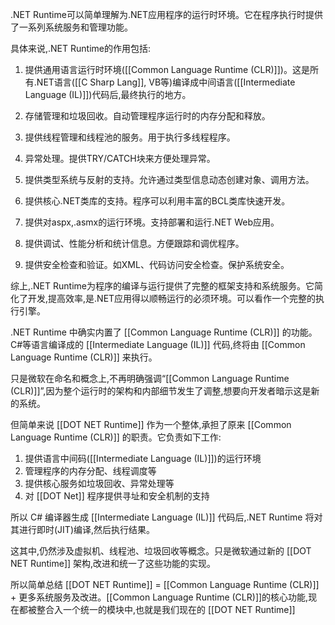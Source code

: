 .NET Runtime可以简单理解为.NET应用程序的运行时环境。它在程序执行时提供了一系列系统服务和管理功能。

具体来说,.NET Runtime的作用包括:

1. 提供通用语言运行时环境([[Common Language Runtime (CLR)]])。这是所有.NET语言([[C Sharp Lang]], VB等)编译成中间语言([[Intermediate Language (IL)]])代码后,最终执行的地方。

2. 存储管理和垃圾回收。自动管理程序运行时的内存分配和释放。

3. 提供线程管理和线程池的服务。用于执行多线程程序。

4. 异常处理。提供TRY/CATCH块来方便处理异常。

5. 提供类型系统与反射的支持。允许通过类型信息动态创建对象、调用方法。

6. 提供核心.NET类库的支持。程序可以利用丰富的BCL类库快速开发。

7. 提供对aspx,.asmx的运行环境。支持部署和运行.NET Web应用。

8. 提供调试、性能分析和统计信息。方便跟踪和调优程序。

9. 提供安全检查和验证。如XML、代码访问安全检查。保护系统安全。

综上,.NET Runtime为程序的编译与运行提供了完整的框架支持和系统服务。它简化了开发,提高效率,是.NET应用得以顺畅运行的必须环境。可以看作一个完整的执行引擎。

.NET Runtime 中确实内置了 [[Common Language Runtime (CLR)]] 的功能。C#等语言编译成的 [[Intermediate Language (IL)]] 代码,终将由 [[Common Language Runtime (CLR)]] 来执行。

只是微软在命名和概念上,不再明确强调“[[Common Language Runtime (CLR)]]”,因为整个运行时的架构和内部细节发生了调整,想要向开发者暗示这是新的系统。

但简单来说 [[DOT NET Runtime]] 作为一个整体,承担了原来 [[Common Language Runtime (CLR)]] 的职责。它负责如下工作:

1. 提供语言中间码([[Intermediate Language (IL)]])的运行环境
2. 管理程序的内存分配、线程调度等
3. 提供核心服务如垃圾回收、异常处理等
4. 对 [[DOT Net]] 程序提供寻址和安全机制的支持

所以 C# 编译器生成 [[Intermediate Language (IL)]] 代码后,.NET Runtime 将对其进行即时(JIT)编译,然后执行结果。

这其中,仍然涉及虚拟机、线程池、垃圾回收等概念。只是微软通过新的 [[DOT NET Runtime]] 架构,改进和统一了这些功能的实现。

所以简单总结 [[DOT NET Runtime]] = [[Common Language Runtime (CLR)]] + 更多系统服务及改进。[[Common Language Runtime (CLR)]]的核心功能,现在都被整合入一个统一的模块中,也就是我们现在的 [[DOT NET Runtime]]
